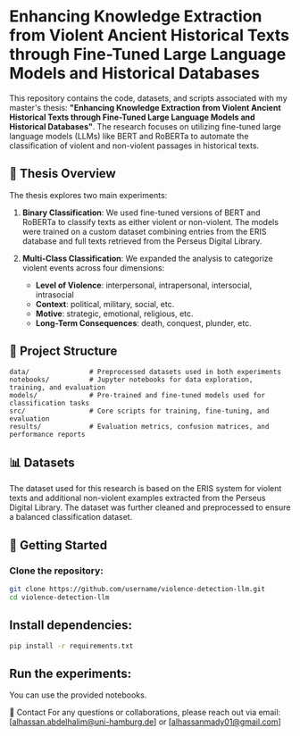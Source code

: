 # Enhancing Knowledge Extraction from Violent Ancient Historical Texts through Fine-Tuned Large Language Models and Historical Databases

This repository contains the code, datasets, and scripts associated with my master's thesis: **"Enhancing Knowledge Extraction from Violent Ancient Historical Texts through Fine-Tuned Large Language Models and Historical Databases"**. The research focuses on utilizing fine-tuned large language models (LLMs) like BERT and RoBERTa to automate the classification of violent and non-violent passages in historical texts.

## 📝 Thesis Overview

The thesis explores two main experiments:

1. **Binary Classification**: We used fine-tuned versions of BERT and RoBERTa to classify texts as either violent or non-violent. The models were trained on a custom dataset combining entries from the ERIS database and full texts retrieved from the Perseus Digital Library.

2. **Multi-Class Classification**: We expanded the analysis to categorize violent events across four dimensions:
   - **Level of Violence**: interpersonal, intrapersonal, intersocial, intrasocial
   - **Context**: political, military, social, etc.
   - **Motive**: strategic, emotional, religious, etc.
   - **Long-Term Consequences**: death, conquest, plunder, etc.


## 📂 Project Structure

```plaintext
data/               # Preprocessed datasets used in both experiments
notebooks/          # Jupyter notebooks for data exploration, training, and evaluation
models/             # Pre-trained and fine-tuned models used for classification tasks
src/                # Core scripts for training, fine-tuning, and evaluation
results/            # Evaluation metrics, confusion matrices, and performance reports
```
## 📊 Datasets
The dataset used for this research is based on the ERIS system for violent texts and additional non-violent examples extracted from the Perseus Digital Library. The dataset was further cleaned and preprocessed to ensure a balanced classification dataset.

## 🚀 Getting Started

### Clone the repository:
```bash
git clone https://github.com/username/violence-detection-llm.git
cd violence-detection-llm
```
## Install dependencies:
```bash
pip install -r requirements.txt
```
## Run the experiments: 
You can use the provided notebooks.


📧 Contact
For any questions or collaborations, please reach out via email: [alhassan.abdelhalim@uni-hamburg.de] or [alhassanmady01@gmail.com]
